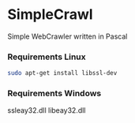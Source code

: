 # SimpleCrawl

Simple WebCrawler written in Pascal 

### Requirements Linux

```bash
sudo apt-get install libssl-dev
````
### Requirements Windows

ssleay32.dll
libeay32.dll
